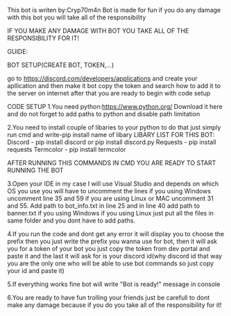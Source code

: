 

This bot is writen by:Cryp70m4n Bot is made for fun if you do any damage with this bot you will take all of the responsibility

IF YOU MAKE ANY DAMAGE WITH BOT YOU TAKE ALL OF THE RESPONSIBILITY FOR IT!

GUIDE:

BOT SETUP(CREATE BOT, TOKEN,...)

go to https://discord.com/developers/applications and create your apllication and then make it bot copy the token and search how to add it to the server on internet after that you are ready to begin with code setup

CODE SETUP 1.You need python:https://www.python.org/ Download it here and do not forget to add paths to python and disable path limitation

2.You need to install couple of libaries to your python to do that just simply run cmd and write-pip install name of libary LIBARY LIST FOR THIS BOT: Discord - pip install discord or pip install discord.py Requests - pip install requests Termcolor - pip install termcolor

AFTER RUNNING THIS COMMANDS IN CMD YOU ARE READY TO START RUNNING THE BOT

3.Open your IDE in my case I will use Visual Studio and depends on which OS you use you will have to uncomment the lines if you using Windows uncomment line 35 and 59 if you are using Linux or MAC uncomment 31 and 55. Add path to bot_info.txt in line 25 and in line 40 add path to banner.txt if you using Windows if you using Linux just put all the files in same folder and you dont have to add paths.

4.If you run the code and dont get any error it will display you to choose the prefix then you just write the prefix you wanna use for bot, then it will ask you for a token of your bot you just copy the token from dev portal and paste it and the last it will ask for is your discord id(why discord id that way you are the only one who will be able to use bot commands so just copy your id and paste it)

5.If everything works fine bot will write "Bot is ready!" message in console

6.You are ready to have fun trolling your friends just be carefull to dont make any damage because if you do you take all of the responsibility for it!
